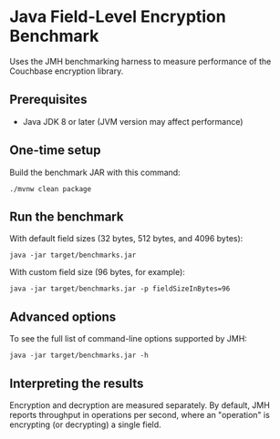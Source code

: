 # Java Field-Level Encryption Benchmark

Uses the JMH benchmarking harness to measure performance of the Couchbase encryption library.

## Prerequisites

* Java JDK 8 or later (JVM version may affect performance)

## One-time setup

Build the benchmark JAR with this command:

    ./mvnw clean package

## Run the benchmark

With default field sizes (32 bytes, 512 bytes, and 4096 bytes):

    java -jar target/benchmarks.jar

With custom field size (96 bytes, for example):

    java -jar target/benchmarks.jar -p fieldSizeInBytes=96

## Advanced options

To see the full list of command-line options supported by JMH:

    java -jar target/benchmarks.jar -h

## Interpreting the results

Encryption and decryption are measured separately.
By default, JMH reports throughput in operations per second,
where an "operation" is encrypting (or decrypting) a single field.
